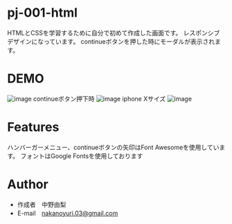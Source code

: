 # pj-001-html
HTMLとCSSを学習するために自分で初めて作成した画面です。
レスポンシブデザインになっています。
continueボタンを押した時にモーダルが表示されます。
 
# DEMO
 
![image](https://user-images.githubusercontent.com/64944011/99471844-c7d85000-298a-11eb-9ffb-d035b98e9c1d.png)
continueボタン押下時
![image](https://user-images.githubusercontent.com/64944011/99471882-dc1c4d00-298a-11eb-821e-98f83c62440b.png)
iphone Xサイズ
![image](https://user-images.githubusercontent.com/64944011/101313839-86a4d300-389a-11eb-9fc6-758bebf9d6d6.png)

 
# Features
 
ハンバーガーメニュー、continueボタンの矢印はFont Awesomeを使用しています。
フォントはGoogle Fontsを使用しております
 
 
# Author
 
* 作成者　中野由梨
* E-mail　nakanoyuri.03@gmail.com
